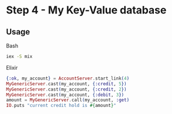 # Step 4 - My Key-Value database

## Usage
Bash
```bash
iex -S mix
```

Elixir
```elixir
{:ok, my_account} = AccountServer.start_link(4)
MyGenericServer.cast(my_account, {:credit, 5})
MyGenericServer.cast(my_account, {:credit, 2})
MyGenericServer.cast(my_account, {:debit, 3})
amount = MyGenericServer.call(my_account, :get)
IO.puts "current credit hold is #{amount}"
```

